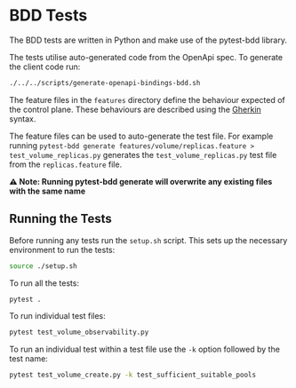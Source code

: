 # BDD Tests

The BDD tests are written in Python and make use of the pytest-bdd library.

The tests utilise auto-generated code from the OpenApi spec. To generate the client code run:
```bash
./../../scripts/generate-openapi-bindings-bdd.sh
```

The feature files in the `features` directory define the behaviour expected of the control plane. These behaviours are described using the [Gherkin](https://cucumber.io/docs/gherkin/) syntax.

The feature files can be used to auto-generate the test file. For example running `pytest-bdd generate features/volume/replicas.feature > test_volume_replicas.py`
generates the `test_volume_replicas.py` test file from the `replicas.feature` file.

**:warning: Note: Running pytest-bdd generate will overwrite any existing files with the same name**

## Running the Tests
Before running any tests run the `setup.sh` script. This sets up the necessary environment to run the tests:
```bash
source ./setup.sh
```

To run all the tests:
```bash
pytest .
```

To run individual test files:
```bash
pytest test_volume_observability.py
```

To run an individual test within a test file use the `-k` option followed by the test name:
```bash
pytest test_volume_create.py -k test_sufficient_suitable_pools
```